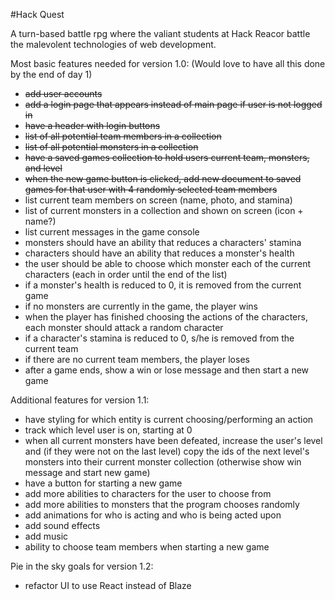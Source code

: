 #Hack Quest

A turn-based battle rpg where the valiant students at Hack Reacor battle the malevolent technologies of web development.

Most basic features needed for version 1.0:
(Would love to have all this done by the end of day 1)
<ul>
  <li><strike>add user accounts</strike></li>
  <li><strike>add a login page that appears instead of main page if user is not logged in</strike></li>
  <li><strike>have a header with login buttons</strike></li>
  <li><strike>list of all potential team members in a collection</strike></li>
  <li><strike>list of all potential monsters in a collection</strike></li>
  <li><strike>have a saved games collection to hold users current team, monsters, and level</strike></li>
  <li><strike>when the new game button is clicked, add new document to saved games for that user with 4 randomly selected team members</strike></li>
  <li>list current team members on screen (name, photo, and stamina)</li>
  <li>list of current monsters in a collection and shown on screen (icon + name?)</li>
  <li>list current messages in the game console</li>
  <li>monsters should have an ability that reduces a characters' stamina</li>
  <li>characters should have an ability that reduces a monster's health</li>
  <li>the user should be able to choose which monster each of the current characters (each in order until the end of the list)</li>
  <li>if a monster's health is reduced to 0, it is removed from the current game</li>
  <li>if no monsters are currently in the game, the player wins</li>
  <li>when the player has finished choosing the actions of the characters, each monster should attack a random character</li>
  <li>if a character's stamina is reduced to 0, s/he is removed from the current team</li>
  <li>if there are no current team members, the player loses</li>
  <li>after a game ends, show a win or lose message and then start a new game</li>
</ul>

Additional features for version 1.1:
<ul>
  <li>have styling for which entity is current choosing/performing an action</li>
  <li>track which level user is on, starting at 0</li>
  <li>when all current monsters have been defeated, increase the user's level and (if they were not on the last level) copy the ids of the next level's monsters into their current monster collection (otherwise show win message and start new game)</li>
  <li>have a button for starting a new game</li>
  <li>add more abilities to characters for the user to choose from</li>
  <li>add more abilities to monsters that the program chooses randomly</li>
  <li>add animations for who is acting and who is being acted upon</li>
  <li>add sound effects</li>
  <li>add music</li>
  <li>ability to choose team members when starting a new game</li>
</ul>

Pie in the sky goals for version 1.2:
<ul>
  <li>refactor UI to use React instead of Blaze</li>
</ul>
